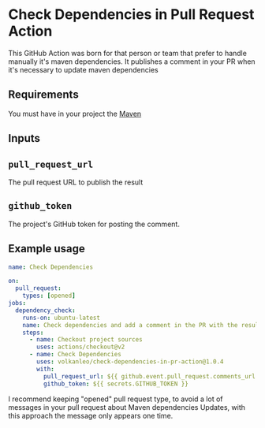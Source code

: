 # Check Dependencies in Pull Request Action

This GitHub Action was born for that person or team that prefer to handle manually it's maven dependencies. It publishes 
a comment in your PR when it's necessary to update maven dependencies

## Requirements 

You must have in your project the [Maven]([https://github.com/ben-manes/gradle-versions-plugin#gradle-versions-plugin](https://maven.apache.org/))

## Inputs

## `pull_request_url`

The pull request URL to publish the result

## `github_token`

The project's GitHub token for posting the comment.

## Example usage

```yaml
name: Check Dependencies

on:
  pull_request:
    types: [opened]
jobs:
  dependency_check:
    runs-on: ubuntu-latest
    name: Check dependencies and add a comment in the PR with the result
    steps:
      - name: Checkout project sources
        uses: actions/checkout@v2
      - name: Check Dependencies
        uses: volkanleo/check-dependencies-in-pr-action@1.0.4
        with:
          pull_request_url: ${{ github.event.pull_request.comments_url }}
          github_token: ${{ secrets.GITHUB_TOKEN }}
```

I recommend keeping "opened" pull request type, to avoid a lot of messages in your pull request about Maven dependencies
Updates, with this approach the message only appears one time.
